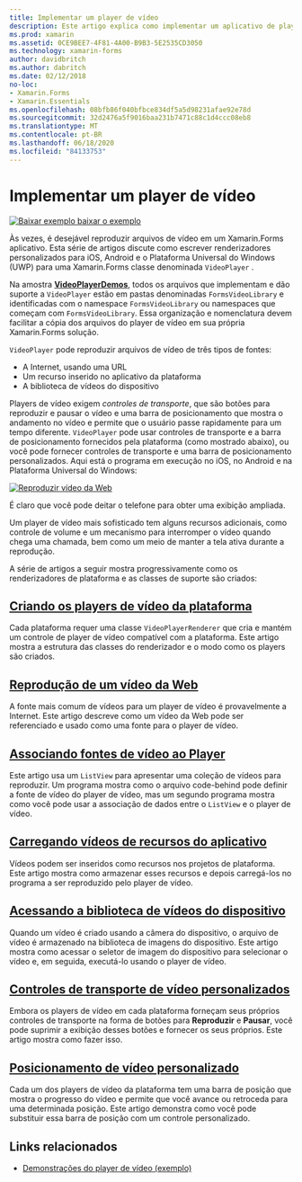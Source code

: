 ```yaml
---
title: Implementar um player de vídeo
description: Este artigo explica como implementar um aplicativo de player de vídeo usando o Xamarin.Forms .
ms.prod: xamarin
ms.assetid: 0CE9BEE7-4F81-4A00-B9B3-5E2535CD3050
ms.technology: xamarin-forms
author: davidbritch
ms.author: dabritch
ms.date: 02/12/2018
no-loc:
- Xamarin.Forms
- Xamarin.Essentials
ms.openlocfilehash: 08bfb86f040bfbce834df5a5d98231afae92e78d
ms.sourcegitcommit: 32d2476a5f9016baa231b7471c88c1d4ccc08eb8
ms.translationtype: MT
ms.contentlocale: pt-BR
ms.lasthandoff: 06/18/2020
ms.locfileid: "84133753"
---
```

# <a name="implementing-a-video-player"></a>Implementar um player de vídeo

[![Baixar exemplo ](~/media/shared/download.png) baixar o exemplo](https://docs.microsoft.com/samples/xamarin/xamarin-forms-samples/customrenderers-videoplayerdemos)

Às vezes, é desejável reproduzir arquivos de vídeo em um Xamarin.Forms aplicativo. Esta série de artigos discute como escrever renderizadores personalizados para iOS, Android e o Plataforma Universal do Windows (UWP) para uma Xamarin.Forms classe denominada `VideoPlayer` .

Na amostra [**VideoPlayerDemos**](https://docs.microsoft.com/samples/xamarin/xamarin-forms-samples/customrenderers-videoplayerdemos), todos os arquivos que implementam e dão suporte a `VideoPlayer` estão em pastas denominadas `FormsVideoLibrary` e identificadas com o namespace `FormsVideoLibrary` ou namespaces que começam com `FormsVideoLibrary`. Essa organização e nomenclatura devem facilitar a cópia dos arquivos do player de vídeo em sua própria Xamarin.Forms solução.

`VideoPlayer` pode reproduzir arquivos de vídeo de três tipos de fontes:

- A Internet, usando uma URL
- Um recurso inserido no aplicativo da plataforma
- A biblioteca de vídeos do dispositivo

Players de vídeo exigem *controles de transporte*, que são botões para reproduzir e pausar o vídeo e uma barra de posicionamento que mostra o andamento no vídeo e permite que o usuário passe rapidamente para um tempo diferente. `VideoPlayer` pode usar controles de transporte e a barra de posicionamento fornecidos pela plataforma (como mostrado abaixo), ou você pode fornecer controles de transporte e uma barra de posicionamento personalizados. Aqui está o programa em execução no iOS, no Android e na Plataforma Universal do Windows:

[![Reproduzir vídeo da Web](web-videos-images/playwebvideo-small.png "Reproduzir vídeo da Web")](web-videos-images/playwebvideo-large.png#lightbox "Reproduzir vídeo da Web")

É claro que você pode deitar o telefone para obter uma exibição ampliada.

Um player de vídeo mais sofisticado tem alguns recursos adicionais, como controle de volume e um mecanismo para interromper o vídeo quando chega uma chamada, bem como um meio de manter a tela ativa durante a reprodução.

A série de artigos a seguir mostra progressivamente como os renderizadores de plataforma e as classes de suporte são criados:

## <a name="creating-the-platform-video-players"></a>[Criando os players de vídeo da plataforma](player-creation.md)

Cada plataforma requer uma classe `VideoPlayerRenderer` que cria e mantém um controle de player de vídeo compatível com a plataforma. Este artigo mostra a estrutura das classes do renderizador e o modo como os players são criados.

## <a name="playing-a-web-video"></a>[Reprodução de um vídeo da Web](web-videos.md)

A fonte mais comum de vídeos para um player de vídeo é provavelmente a Internet. Este artigo descreve como um vídeo da Web pode ser referenciado e usado como uma fonte para o player de vídeo.

## <a name="binding-video-sources-to-the-player"></a>[Associando fontes de vídeo ao Player](source-bindings.md)

Este artigo usa um `ListView` para apresentar uma coleção de vídeos para reproduzir. Um programa mostra como o arquivo code-behind pode definir a fonte de vídeo do player de vídeo, mas um segundo programa mostra como você pode usar a associação de dados entre o `ListView` e o player de vídeo.

## <a name="loading-application-resource-videos"></a>[Carregando vídeos de recursos do aplicativo](loading-resources.md)

Vídeos podem ser inseridos como recursos nos projetos de plataforma. Este artigo mostra como armazenar esses recursos e depois carregá-los no programa a ser reproduzido pelo player de vídeo.

## <a name="accessing-the-devices-video-library"></a>[Acessando a biblioteca de vídeos do dispositivo](accessing-library.md)

Quando um vídeo é criado usando a câmera do dispositivo, o arquivo de vídeo é armazenado na biblioteca de imagens do dispositivo. Este artigo mostra como acessar o seletor de imagem do dispositivo para selecionar o vídeo e, em seguida, executá-lo usando o player de vídeo.

## <a name="custom-video-transport-controls"></a>[Controles de transporte de vídeo personalizados](custom-transport.md)

Embora os players de vídeo em cada plataforma forneçam seus próprios controles de transporte na forma de botões para **Reproduzir** e **Pausar**, você pode suprimir a exibição desses botões e fornecer os seus próprios. Este artigo mostra como fazer isso.

## <a name="custom-video-positioning"></a>[Posicionamento de vídeo personalizado](custom-positioning.md)

Cada um dos players de vídeo da plataforma tem uma barra de posição que mostra o progresso do vídeo e permite que você avance ou retroceda para uma determinada posição. Este artigo demonstra como você pode substituir essa barra de posição com um controle personalizado.

## <a name="related-links"></a>Links relacionados

- [Demonstrações do player de vídeo (exemplo)](https://docs.microsoft.com/samples/xamarin/xamarin-forms-samples/customrenderers-videoplayerdemos)

